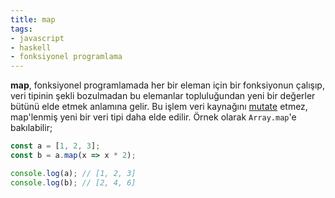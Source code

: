 ```yaml
---
title: map
tags:
- javascript
- haskell
- fonksiyonel programlama
---
```


**map**, fonksiyonel programlamada her bir eleman için bir fonksiyonun çalışıp, veri tipinin şekli bozulmadan bu elemanlar topluluğundan yeni bir değerler bütünü elde etmek anlamına gelir. Bu işlem veri kaynağını [mutate](/mutation) etmez, map'lenmiş yeni bir veri tipi daha elde edilir. Örnek olarak `Array.map`'e bakılabilir;

```js
const a = [1, 2, 3];
const b = a.map(x => x * 2);

console.log(a); // [1, 2, 3]
console.log(b); // [2, 4, 6]
```
